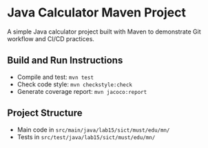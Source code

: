 # Java Calculator Maven Project

   A simple Java calculator project built with Maven to demonstrate Git workflow and CI/CD practices.

   ## Build and Run Instructions

   - Compile and test: `mvn test`
   - Check code style: `mvn checkstyle:check`
   - Generate coverage report: `mvn jacoco:report`

   ## Project Structure

   - Main code in `src/main/java/lab15/sict/must/edu/mn/`
   - Tests in `src/test/java/lab15/sict/must/edu/mn/`
